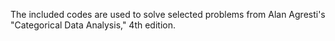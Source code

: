 The included codes are used to solve selected problems from Alan Agresti's "Categorical Data Analysis," 4th edition.
